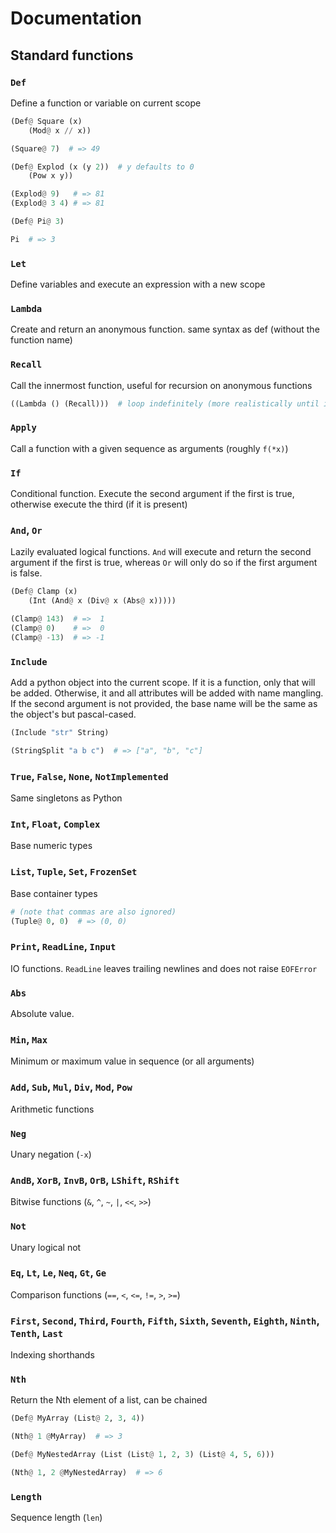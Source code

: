 # Documentation

## Standard functions

### `Def`

Define a function or variable on current scope

```py
(Def@ Square (x)
    (Mod@ x // x))

(Square@ 7)  # => 49

(Def@ Explod (x (y 2))  # y defaults to 0
    (Pow x y))

(Explod@ 9)   # => 81
(Explod@ 3 4) # => 81

(Def@ Pi@ 3)

Pi  # => 3
```

### `Let`

Define variables and execute an expression with a new scope

### `Lambda`

Create and return an anonymous function. same syntax as def (without the function name)

### `Recall`

Call the innermost function, useful for recursion on anonymous functions

```py
((Lambda () (Recall)))  # loop indefinitely (more realistically until it runs out of memory (i really need tco))
```

### `Apply`

Call a function with a given sequence as arguments (roughly `f(*x)`)

### `If`

Conditional function. Execute the second argument if the first is true, otherwise execute the third (if it is present)

### `And`, `Or`
Lazily evaluated logical functions. `And` will execute and return the second argument if the first is true, whereas `Or` will only do so if the first argument is false.

```py
(Def@ Clamp (x)
    (Int (And@ x (Div@ x (Abs@ x)))))

(Clamp@ 143)  # =>  1
(Clamp@ 0)    # =>  0
(Clamp@ -13)  # => -1
```

### `Include`

Add a python object into the current scope. If it is a function, only that will be added. Otherwise, it and all attributes will be added with name mangling. If the second argument is not provided, the base name will be the same as the object's but pascal-cased.

```py
(Include "str" String)

(StringSplit "a b c")  # => ["a", "b", "c"]
```

### `True`, `False`, `None`, `NotImplemented`

Same singletons as Python

### `Int`, `Float`, `Complex`

Base numeric types

### `List`, `Tuple`, `Set`, `FrozenSet`

Base container types

```py
# (note that commas are also ignored)
(Tuple@ 0, 0)  # => (0, 0)
```

### `Print`, `ReadLine`, `Input`

IO functions. `ReadLine` leaves trailing newlines and does not raise `EOFError`

### `Abs`

Absolute value.

### `Min`, `Max`

Minimum or maximum value in sequence (or all arguments)

### `Add`, `Sub`, `Mul`, `Div`, `Mod`, `Pow`

Arithmetic functions

### `Neg`

Unary negation (`-x`)

### `AndB`, `XorB`, `InvB`, `OrB`, `LShift`, `RShift`

Bitwise functions (`&`, `^`, `~`, `|`, `<<`, `>>`)

### `Not`

Unary logical not

### `Eq`, `Lt`, `Le`, `Neq`, `Gt`, `Ge`

Comparison functions (`==`, `<`, `<=`, `!=`, `>`, `>=`)

### `First`, `Second`, `Third`, `Fourth`, `Fifth`, `Sixth`, `Seventh`, `Eighth`, `Ninth`, `Tenth`, `Last`

Indexing shorthands

### `Nth`

Return the Nth element of a list, can be chained

```py
(Def@ MyArray (List@ 2, 3, 4))

(Nth@ 1 @MyArray)  # => 3

(Def@ MyNestedArray (List (List@ 1, 2, 3) (List@ 4, 5, 6)))

(Nth@ 1, 2 @MyNestedArray)  # => 6
```

### `Length`

Sequence length (`len`)
